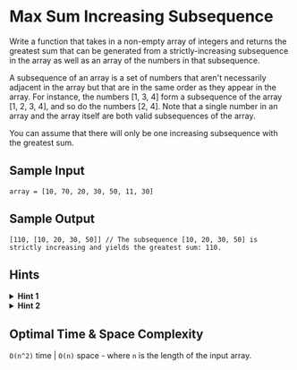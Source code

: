 # Max Sum Increasing Subsequence

Write a function that takes in a non-empty array of integers and returns the greatest sum that can be generated from a strictly-increasing subsequence in the array as well as an array of the numbers in that subsequence.

A subsequence of an array is a set of numbers that aren't necessarily adjacent in the array but that are in the same order as they appear in the array. For instance, the numbers [1, 3, 4] form a subsequence of the array [1, 2, 3, 4], and so do the numbers [2, 4]. Note that a single number in an array and the array itself are both valid subsequences of the array.

You can assume that there will only be one increasing subsequence with the greatest sum.

## Sample Input

```plaintext
array = [10, 70, 20, 30, 50, 11, 30]
```

## Sample Output

```plaintext
[110, [10, 20, 30, 50]] // The subsequence [10, 20, 30, 50] is strictly increasing and yields the greatest sum: 110.
```

## Hints

<details>
<summary><b>Hint 1</b></summary>

Try building an array of the same length as the input array. At each index in this new array, store the maximum sum that can be generated from an increasing subsequence ending with the number found at that index in the input array.

</details>

<details>
<summary><b>Hint 2</b></summary>

Can you efficiently keep track of potential sequences in another array? Instead of storing entire sequences, try storing the indices of previous numbers. For example, at index 3 in this other array, store the index of the before-last number in the max-sum increasing subsequence ending with the number at index 3.

</details>

## Optimal Time & Space Complexity

`O(n^2)` time | `O(n)` space - where `n` is the length of the input array.
